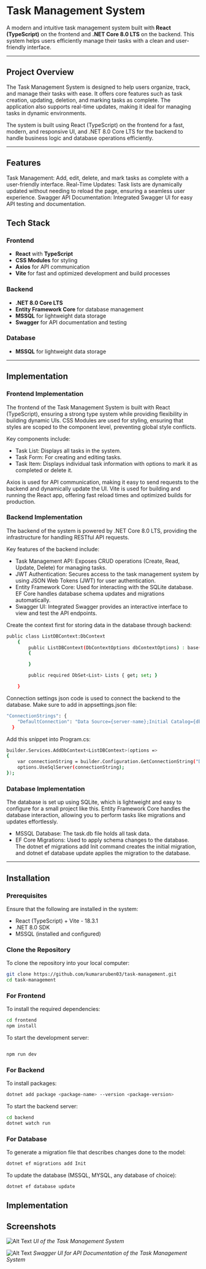 # Task Management System

A modern and intuitive task management system built with **React (TypeScript)** on the frontend and **.NET Core 8.0 LTS** on the backend. This system helps users efficiently manage their tasks with a clean and user-friendly interface.

---

## Project Overview

The Task Management System is designed to help users organize, track, and manage their tasks with ease. It offers core features such as task creation, updating, deletion, and marking tasks as complete. The application also supports real-time updates, making it ideal for managing tasks in dynamic environments.

The system is built using React (TypeScript) on the frontend for a fast, modern, and responsive UI, and .NET 8.0 Core LTS for the backend to handle business logic and database operations efficiently.

---

## Features

Task Management: Add, edit, delete, and mark tasks as complete with a user-friendly interface.
Real-Time Updates: Task lists are dynamically updated without needing to reload the page, ensuring a seamless user experience.
Swagger API Documentation: Integrated Swagger UI for easy API testing and documentation.

## Tech Stack

### Frontend

- **React** with **TypeScript**
- **CSS Modules** for styling
- **Axios** for API communication
- **Vite** for fast and optimized development and build processes

### Backend

- **.NET 8.0 Core LTS**
- **Entity Framework Core** for database management
- **MSSQL** for lightweight data storage
- **Swagger** for API documentation and testing

### Database

- **MSSQL** for lightweight data storage

---

## Implementation

### Frontend Implementation

The frontend of the Task Management System is built with React (TypeScript), ensuring a strong type system while providing flexibility in building dynamic UIs. CSS Modules are used for styling, ensuring that styles are scoped to the component level, preventing global style conflicts.

Key components include:

- Task List: Displays all tasks in the system.
- Task Form: For creating and editing tasks.
- Task Item: Displays individual task information with options to mark it as completed or delete it.

Axios is used for API communication, making it easy to send requests to the backend and dynamically update the UI.
Vite is used for building and running the React app, offering fast reload times and optimized builds for production.

### Backend Implementation

The backend of the system is powered by .NET Core 8.0 LTS, providing the infrastructure for handling RESTful API requests.

Key features of the backend include:

- Task Management API: Exposes CRUD operations (Create, Read, Update, Delete) for managing tasks.
- JWT Authentication: Secures access to the task management system by using JSON Web Tokens (JWT) for user authentication.
- Entity Framework Core: Used for interacting with the SQLite database. EF Core handles database schema updates and migrations automatically.
- Swagger UI: Integrated Swagger provides an interactive interface to view and test the API endpoints.

Create the context first for storing data in the database through backend:

```bash
public class ListDBContext:DbContext
    {
        public ListDBContext(DbContextOptions dbContextOptions) : base(dbContextOptions)
        {

        }

        public required DbSet<List> Lists { get; set; }

    }
```

Connection settings json code is used to connect the backend to the database. Make sure to add in appsettings.json file:

```bash
"ConnectionStrings": {
    "DefaultConnection": "Data Source={server-name};Initial Catalog={db-name};Integrated Security=True;Connect Timeout=30;Encrypt=False;TrustServerCertificate=False;ApplicationIntent=ReadWrite;MultiSubnetFailover=False"
  }
```

Add this snippet into Program.cs:

```bash
builder.Services.AddDbContext<ListDBContext>(options =>
{
    var connectionString = builder.Configuration.GetConnectionString("DefaultConnection");
    options.UseSqlServer(connectionString);
});
```

### Database Implementation

The database is set up using SQLite, which is lightweight and easy to configure for a small project like this. Entity Framework Core handles the database interaction, allowing you to perform tasks like migrations and updates effortlessly.

- MSSQL Database: The task.db file holds all task data.
- EF Core Migrations: Used to apply schema changes to the database. The dotnet ef migrations add Init command creates the initial migration, and dotnet ef database update applies the migration to the database.

---

## Installation

### Prerequisites

Ensure that the following are installed in the system:

- React (TypeScript) + Vite - 18.3.1
- .NET 8.0 SDK
- MSSQL (installed and configured)

### Clone the Repository

To clone the repository into your local computer:

```bash
git clone https://github.com/kumararuben03/task-management.git
cd task-management
```

### For Frontend

To install the required dependencies:

```bash
cd frontend
npm install
```

To start the development server:

```bash

npm run dev
```

### For Backend

To install packages:

```bash
dotnet add package <package-name> --version <package-version>
```

To start the backend server:

```bash
cd backend
dotnet watch run
```

### For Database

To generate a migration file that describes changes done to the model:

```bash
dotnet ef migrations add Init
```

To update the database (MSSQL, MYSQL, any database of choice):

```bash
dotnet ef database update
```

## Implementation

## Screenshots

![Alt Text](./frontend/src/assets/sample.png)
_UI of the Task Management System_

![Alt Text](./frontend/src/assets/swagger.png)
_Swagger UI for API Documentation of the Task Management System_
